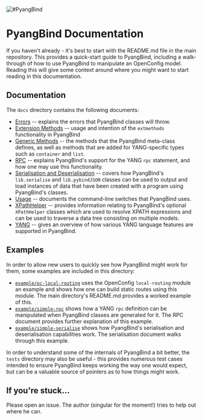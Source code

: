 ![#PyangBind](http://rob.sh/img/pyblogo_gh.png)

# PyangBind Documentation

If you haven't already - it's best to start with the README.md file in the main repository. This provides a quick-start guide to PyangBind, including a walk-through of how to use PyangBind to manipulate an OpenConfig model. Reading this will give some context around where you might want to start reading in this documentation.

## Documentation

The `docs` directory contains the following documents:

  * [Errors](errors.md) -- explains the errors that PyangBind classes will throw.
  * [Extension Methods](extmethods.md) -- usage and intention of the `extmethods` functionality in PyangBind
  * [Generic Methods](generic_methods.md) -- the methods that the PyangBind meta-class defines, as well as methods that are added for YANG-specific types such as `container` and `list`.
  * [RPC](rpc.md) -- explains PyangBind's support for the YANG `rpc` statement, and how one may use this functionality.
  * [Serialisation and Deserialisation](serialisation.md) -- covers how PyangBind's `lib.serialise` and `lib.pybindJSON` classes can be used to output and load instances of data that have been created with a program using PyangBind's classes.
  * [Usage](usage.md) -- documents the command-line switches that PyangBind uses.
  * [XPathHelper](xpathhelper.md) -- provides information relating to PyangBind's optional `XPathHelper` classes which are used to resolve XPATH expressions and can be used to traverse a data tree consisting on multiple models.
  * [YANG](yang.md) -- gives an overview of how various YANG language features are supported in PyangBind.

## Examples

In order to allow new users to quickly see how PyangBind might work for them, some examples are included in this directory:

  * [`example/oc-local-routing`](example/oc-local-routing) uses the OpenConfig `local-routing` module an example and shows how one can build static routes using this module. The main directory's README.md provides a worked example of this.
  * [`example/simple-rpc`](example/simple-rpc) shows how a YANG `rpc` definition can be manipulated when PyangBind classes are generated for it. The RPC document provides further explanation of this example.
  * [`example/simple-serialise`](example/simple-serialise) shows how PyangBind's serialisation and deserialisation capabilities work. The serialisation document walks through this example.

In order to understand some of the internals of PyangBind a bit better, the `tests` directory may also be useful - this provides numerous test cases intended to ensure PyangBind keeps working the way one would expect, but can be a valuable source of pointers as to how things might work.

## If you're stuck...

Please open an issue. The author (singular for the moment!) tries to help out where he can.
